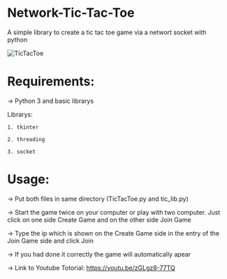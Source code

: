 # Network-Tic-Tac-Toe
A simple library to create a tic tac toe game via a networt socket with python

![TicTacToe](https://user-images.githubusercontent.com/85356627/121139048-9ea0e380-c838-11eb-8536-61724e890234.PNG)

# Requirements:
-> Python 3 and basic librarys

  Librarys:
  
    1. tkinter
    
    2. threading
   
    3. socket

# Usage:

-> Put both files in same directory (TicTacToe.py and tic_lib.py)

-> Start the game twice on your computer or play with two computer. Just click on one side Create Game and on the other side Join Game

-> Type the ip which is shown on the Create Game side in the entry of the Join Game side and click Join

-> If you had done it correctly the game will automatically apear

-> Link to Youtube Totorial: https://youtu.be/zGLgz8-77TQ


      

